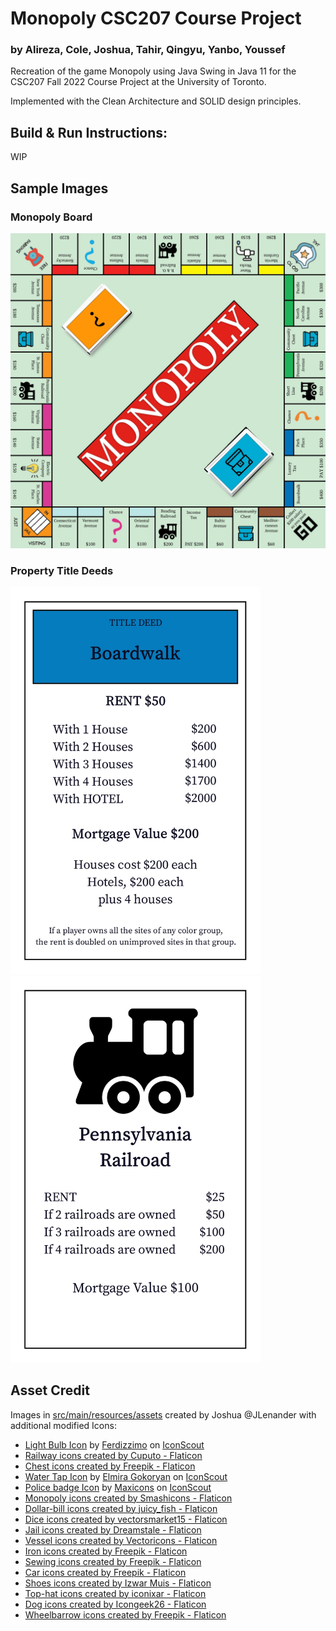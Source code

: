 # Monopoly CSC207 Course Project

### by Alireza, Cole, Joshua, Tahir, Qingyu, Yanbo, Youssef

Recreation of the game Monopoly using Java Swing in Java 11 for the CSC207 Fall 2022 Course Project at the University of
Toronto.

Implemented with the Clean Architecture and SOLID design principles.

## Build & Run Instructions:

WIP

## Sample Images

### Monopoly Board

<!--
NOTE:
  IntelliJ is complaining that the original images are whatever length and that width should be set to that value,
  but we are purposefully downsizing the image here.
-->
<p>
  <img src="src/main/resources/assets/misc/board.jpg" width="800" alt="Monopoly Board Image"/>
</p>

### Property Title Deeds

<p>
  <img src="src/main/resources/assets/property/property_front_blue_boardwalk.jpg" width="400" alt="Monopoly Board Image"/>
  <img src="src/main/resources/assets/property/property_front_rr_pennsylvania.jpg" width="400" alt="Monopoly Board Image"/>
</p>

## Asset Credit

Images in [src/main/resources/assets](./src/main/resources/assets) created by Joshua @JLenander with additional
modified Icons:

- <a href="https://iconscout.com/icons/light-bulb" target="_blank">Light Bulb Icon</a>
  by <a href="https://iconscout.com/contributors/ferdizzimo" target="_blank">Ferdizzimo</a>
  on <a href="https://iconscout.com">IconScout</a>
- <a href="https://www.flaticon.com/free-icons/railway" title="railway icons">Railway icons created by Cuputo -
  Flaticon</a>
- <a href="https://www.flaticon.com/free-icons/chest" title="chest icons">Chest icons created by Freepik - Flaticon</a>
- <a href="https://iconscout.com/icons/water-tap" target="_blank">Water Tap Icon</a>
  by <a href="https://iconscout.com/contributors/elmirag" target="_blank">Elmira Gokoryan</a>
  on <a href="https://iconscout.com">IconScout</a>
- <a href="https://iconscout.com/icons/police-badge" target="_blank">Police badge Icon</a>
  by <a href="https://iconscout.com/contributors/max-icons">Maxicons</a> on <a href="https://iconscout.com">
  IconScout</a>
- <a href="https://www.flaticon.com/free-icons/monopoly" title="monopoly icons">Monopoly icons created by Smashicons -
  Flaticon</a>
- <a href="https://www.flaticon.com/free-icons/dollar-bill" title="dollar-bill icons">Dollar-bill icons created by
  juicy_fish - Flaticon</a>
- <a href="https://www.flaticon.com/free-icons/dice" title="dice icons">Dice icons created by vectorsmarket15 -
  Flaticon</a>
- <a href="https://www.flaticon.com/free-icons/jail" title="jail icons">Jail icons created by Dreamstale - Flaticon</a>
- <a href="https://www.flaticon.com/free-icons/vessel" title="vessel icons">Vessel icons created by Vectoricons -
  Flaticon</a>
- <a href="https://www.flaticon.com/free-icons/iron" title="iron icons">Iron icons created by Freepik - Flaticon</a>
- <a href="https://www.flaticon.com/free-icons/sewing" title="sewing icons">Sewing icons created by Freepik -
  Flaticon</a>
- <a href="https://www.flaticon.com/free-icons/car" title="car icons">Car icons created by Freepik - Flaticon</a>
- <a href="https://www.flaticon.com/free-icons/shoes" title="shoes icons">Shoes icons created by Izwar Muis -
  Flaticon</a>
- <a href="https://www.flaticon.com/free-icons/top-hat" title="top-hat icons">Top-hat icons created by iconixar -
  Flaticon</a>
- <a href="https://www.flaticon.com/free-icons/dog" title="dog icons">Dog icons created by Icongeek26 - Flaticon</a>
- <a href="https://www.flaticon.com/free-icons/wheelbarrow" title="wheelbarrow icons">Wheelbarrow icons created by
  Freepik - Flaticon</a>